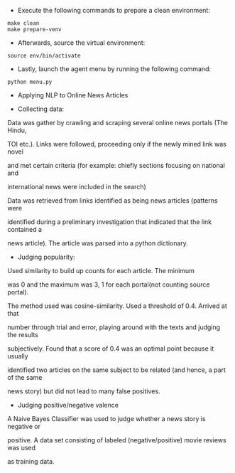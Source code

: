 - Execute the following commands to prepare a clean environment:
```
make clean
make prepare-venv
```

- Afterwards, source the virtual environment:

```
source env/bin/activate
```

- Lastly, launch the agent menu by running the following command:

```
python menu.py
```

- Applying NLP to Online News Articles


- Collecting data:

Data was gather by crawling and scraping several online news portals (The Hindu,

TOI etc.). Links were followed, proceeding only if the newly mined link was novel

and met certain criteria (for example: chiefly sections focusing on national and

international news were included in the search)

Data was retrieved from links identified as being news articles (patterns were

identified during a preliminary investigation that indicated that the link contained a

news article). The article was parsed into a python dictionary.


- Judging popularity:


Used similarity to build up counts for each article. The minimum

was 0 and the maximum was 3, 1 for each portal(not counting source portal).

The method used was cosine-similarity. Used a threshold of 0.4. Arrived at that

number through trial and error, playing around with the texts and judging the results

subjectively. Found that a score of 0.4 was an optimal point because it usually

identified two articles on the same subject to be related (and hence, a part of the same

news story) but did not lead to many false positives. 


- Judging positive/negative valence


A Naive Bayes Classifier was used to judge whether a news story is negative or

positive. A data set consisting of labeled (negative/positive) movie reviews was used

as training data.
